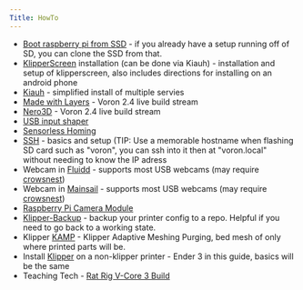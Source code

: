 ```yaml
---
Title: HowTo
---
```

- [Boot raspberry pi from SSD](https://www.makeuseof.com/how-to-boot-raspberry-pi-ssd-permanent-storage/) - if you already have a setup running off of SD, you can clone the SSD from that.
- [KlipperScreen](https://klipperscreen.github.io/KlipperScreen/Installation/) installation (can be done via Kiauh) - installation and setup of klipperscreen, also includes directions for installing on an android phone
- [Kiauh](https://github.com/dw-0/kiauh) - simplified install of multiple servies
- [Made with Layers](https://www.youtube.com/watch?v=EYEi2vTkzhw&list=PLDJMid0lOOYnIDwhpx7VdRdkhYRRoJeht) - Voron 2.4 live build stream
- [Nero3D](https://www.youtube.com/playlist?list=PL7zrGeKp_8CQr1kje-J2xX_pxr_M92t01) - Voron 2.4 live build stream
- [USB input shaper](https://www.youtube.com/watch?v=W_VHbT_tsZw&t=584s)
- [Sensorless Homing](https://github.com/VoronDesign/Voron-Documentation/blob/main/community/howto/clee/sensorless_xy_homing.md)
- [SSH](https://github.com/VoronDesign/Voron-Documentation/blob/main/build/software/ssh.md) - basics and setup (TIP: Use a memorable hostname when flashing SD card such as "voron", you can ssh into it then at "voron.local" without needing to know the IP adress
- Webcam in [Fluidd](https://docs.fluidd.xyz/features/cameras) - supports most USB webcams (may require [crowsnest](https://docs.fluidd.xyz/features/cameras#crowsnest-support))
- Webcam in [Mainsail](https://docs.mainsail.xyz/overview/settings/webcams) - supports most USB webcams (may require [crowsnest](https://crowsnest.mainsail.xyz/))
- [Raspberry Pi Camera Module](https://www.raspberrypi.com/documentation/accessories/camera.html)
- [Klipper-Backup](https://staubgeborener.github.io/klipper-backup/) - backup your printer config to a repo. Helpful if you need to go back to a working state.
- Klipper [KAMP](https://github.com/kyleisah/Klipper-Adaptive-Meshing-Purging) - Klipper Adaptive Meshing Purging, bed mesh of only where printed parts will be.
- Install [Klipper](https://www.obico.io/blog/install-klipper-ender-3/) on a non-klipper printer - Ender 3 in this guide, basics will be the same
- Teaching Tech - [Rat Rig V-Core 3 Build](https://www.obico.io/blog/install-klipper-ender-3/)